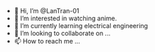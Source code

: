 - 👋 Hi, I’m @LanTran-01
- 👀 I’m interested in watching anime.
- 🌱 I’m currently learning electrical engineering
- 💞️ I’m looking to collaborate on ...
- 📫 How to reach me ...

<!---
LanTran-01/LanTran-01 is a ✨ special ✨ repository because its `README.md` (this file) appears on your GitHub profile.
You can click the Preview link to take a look at your changes.
--->
